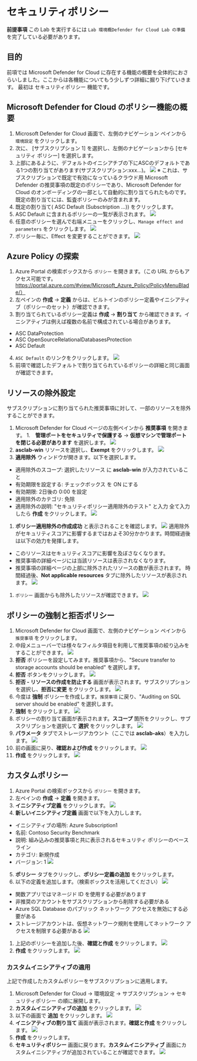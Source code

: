 # セキュリティポリシー
**前提事項**
この Lab を実行するには `Lab 環境概Defender for Cloud Lab の準備` を完了している必要があります。

## 目的
前項では Microsoft Defender for Cloud に存在する機能の概要を全体的におさらいしました。ここからは各機能についてもう少しずつ詳細に掘り下げていきます。
最初は セキュリティポリシー 機能です。

## Microsoft Defender for Cloud のポリシー機能の概要
1. Microsoft Defender for Cloud 画面で、左側のナビゲーション ペインから `環境設定` をクリックします。
2. 次に、 [サブスクリプション 1] を選択し、左側のナビゲーションから [セキュリティ ポリシー] を選択します。
3. 上部にあるように、デフォルトのイニシアチブの下にASCのデフォルトである1つの割り当てがあります(サブスクリプション:xxx...)。
![](2023-04-10-13-55-30.png)
※ これは、サブスクリプションで既定で有効になっているクラウド用 Microsoft Defender の推奨事項の既定のポリシーであり、Microsoft Defender for Cloud のオンボーディングの一部として自動的に割り当てられたものです。既定の割り当てには、監査ポリシーのみが含まれます。
4. 既定の割り当て( ASC Default (Subsctription ...)) をクリックします。
5. ASC Default に含まれるポリシーの一覧が表示されます。
![](2023-04-10-14-03-06.png)
6. 任意のポリシーを選んで右端メニューをクリックし、`Manage effect and parameters` をクリックします。
![](2023-04-10-14-05-05.png)
7. ポリシー毎に、Effect を変更することができます。
![](2023-04-10-14-05-47.png)

## Azure Policy の探索
1. Azure Portal の検索ボックスから `ポリシー` を開きます。（この URL からもアクセス可能です。https://portal.azure.com/#view/Microsoft_Azure_Policy/PolicyMenuBlade/）
2. 左ペインの **作成** -> **定義** からは、ビルトインのポリシー定義やイニシアティブ（ポリシーのセット）が確認できます。
3. 割り当てられているポリシー定義は **作成** -> **割り当て** から確認できます。イニシアティブは例えば複数の名前で構成されている場合があります。
 - ASC DataProtection
 - ASC OpenSourceRelationalDatabasesProtection
 - ASC Default
4. `ASC Default` のリンクをクリックします。
![](2023-04-10-15-31-14.png)
5. 前項で確認したデフォルトで割り当てられているポリシーの詳細と同じ画面が確認できます。

## リソースの除外設定
サブスクリプションに割り当てられた推奨事項に対して、一部のリソースを除外することができます。
1. Microsoft Defender for Cloud ページの左側ペインから **推奨事項** を開きます。
1.　**管理ポートをセキュリティで保護する** -> **仮想マシンで管理ポートを閉じる必要があります** を選択します。
![](2023-04-10-15-37-38.png)
1. **asclab-win** リソースを選択し、**Exempt** をクリックします。
![](2023-04-10-15-41-07.png)
1. **適用除外** ウィンドウが開きます。以下を選択します。
 - 適用除外のスコープ: 選択したリソース に **asclab-win** が入力されていること
 - 有効期限を設定する: チェックボックス を ON にする
 - 有効期限: 2日後の 0:00 を設定
 - 適用除外のカテゴリ: 免除
 - 適用除外の説明: "セキュリティポリシー適用除外のテスト" と入力
全て入力したら **作成** をクリックします。
![](2023-04-10-16-34-00.png)
1. **ポリシー適用除外の作成成功** と表示されることを確認します。
![](2023-04-10-16-34-44.png)
適用除外がセキュリティスコアに影響するまではおよそ30分かかります。時間経過後は以下の効力を発揮します。
 - このリソースはセキュリティスコアに影響を及ぼさなくなります。
 - 推奨事項の詳細ページには当該リソースは表示されなくなります。
 - 推奨事項の詳細ページの上部に除外されたリソースの数が表示されます。
時間経過後、**Not applicable resources** タブに除外したリソースが表示されます。
![](2023-04-10-17-01-37.png)
1. `ポリシー` 画面からも除外したリソースが確認できます。
![](2023-04-10-17-03-40.png)

## ポリシーの強制と拒否ポリシー
1. Microsoft Defender for Cloud 画面で、左側のナビゲーション ペインから `推奨事項` をクリックします。
1. 中段メニューバーでは様々なフィルタ項目を利用して推奨事項の絞り込みをすることができます。
![](2023-04-10-17-28-06.png)
1. **拒否** ポリシーを設定してみます。推奨事項から、"Secure transfer to storage accounts should be enabled" を選択します。
1. **拒否** ボタンをクリックします。
![](2023-04-10-17-30-27.png)
1. **拒否 - リソースの作成を防止する** 画面が表示されます。サブスクリプションを選択し、**拒否に変更** をクリックします。
![](2023-04-10-17-31-52.png)
1. 今度は **強制** ポリシーを作成します。`推奨事項` に戻り、"Auditing on SQL server should be enabled" を選択します。
1. **強制** をクリックします。
![](2023-04-10-17-35-15.png)
1. ポリシーの割り当て画面が表示されます。**スコープ** 箇所をクリックし、サブスクリプションを選択して **選択** をクリックします。
![](2023-04-10-17-37-17.png)
1. **パラメータ** タブでストレージアカウント（ここでは **asclab-aks**）を入力します。
![](2023-04-10-17-49-04.png)
1. 前の画面に戻り、**確認および作成** をクリックします。
![](2023-04-10-17-44-57.png)
1. **作成** をクリックします。
![](2023-04-10-17-45-41.png)

## カスタムポリシー
1. Azure Portal の検索ボックスから `ポリシー` を開きます。
2. 左ペインの **作成** -> **定義** を開きます。
3. **イニシアティブ定義** をクリックします。
![](2023-04-10-18-07-38.png)
4. **新しいイニシアティブ定義** 画面で以下を入力しします。
- イニシアティブの場所:  Azure Subscription1
- 名前: Contoso Security Benchmark
- 説明: 組み込みの推奨事項と共に表示されるセキュリティ ポリシーのベースライン
- カテゴリ: 新規作成
- バージョン: 1
![](2023-04-10-18-11-09.png)
5. **ポリシー** タブをクリックし、**ポリシー定義の追加** をクリックします。
6. 以下の定義を追加します。（検索ボックスを活用してください）
![](2023-04-10-18-13-07.png)
- 関数アプリではマネージド ID を使用する必要があります
- 非推奨のアカウントをサブスクリプションから削除する必要がある
- Azure SQL Database のパブリック ネットワーク アクセスを無効にする必要がある
- ストレージアカウントは、仮想ネットワーク規則を使用してネットワーク アクセスを制限する必要がある
![](2023-04-10-18-18-47.png)
1. 上記のポリシーを追加した後、**確認と作成** をクリックします。
![](2023-04-10-18-19-13.png)
1. **作成** をクリックします。
![](2023-04-10-18-20-05.png)

### カスタムイニシアティブの適用
上記で作成したカスタムポリシーをサブスクリプションに適用します。
1. Microsoft Defender for Cloud -> 環境設定 -> サブスクリプション -> セキュリティポリシー の順に展開します。
1. **カスタムイニシアティブの追加** をクリックします。
![](2023-04-10-18-23-59.png)
1. 以下の画面で **追加** をクリックします。
![](2023-04-10-18-25-03.png)
1. **イニシアティブの割り当て** 画面が表示されます。**確認と作成** をクリックします。
![](2023-04-10-18-26-16.png)
1. **作成** をクリックします。
1. **セキュリティポリシー** 画面に戻ります。**カスタムイニシアティブ** 画面にカスタムイニシアティブが追加されていることが確認できます。
![](2023-04-10-18-27-32.png)

